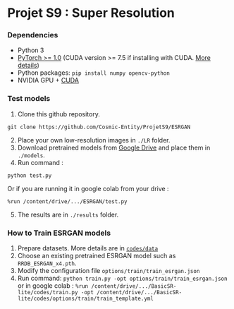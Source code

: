 # Projet S9 : Super Resolution

### Dependencies
- Python 3
- [PyTorch >= 1.0](https://pytorch.org/) (CUDA version >= 7.5 if installing with CUDA. [More details](https://pytorch.org/get-started/previous-versions/))
- Python packages:  `pip install numpy opencv-python`
- NVIDIA GPU + [CUDA](https://developer.nvidia.com/cuda-downloads)


### Test models
1. Clone this github repository.
```
git clone https://github.com/Cosmic-Entity/ProjetS9/ESRGAN
```
2. Place your own low-resolution images in `./LR` folder.
3. Download pretrained models from [Google Drive](https://drive.google.com/drive/u/0/folders/17VYV_SoZZesU6mbxz2dMAIccSSlqLecY) and place them in `./models`.
4. Run command :
```
python test.py
```
   Or if you are running it in google colab from your drive :
```
%run /content/drive/.../ESRGAN/test.py
```
5. The results are in `./results` folder.

### How to Train ESRGAN models

1. Prepare datasets. More details are in [`codes/data`](https://github.com/Cosmic-Entity/ProjetS9/blob/main/ESRGAN/Training/BasicSR-lite/codes/data)
1. Choose an existing pretrained ESRGAN model such as `RRDB_ESRGAN_x4.pth`.
1. Modify the configuration file  `options/train/train_esrgan.json`
1. Run command: `python train.py -opt options/train/train_esrgan.json` or in google colab : `%run /content/drive/.../BasicSR-lite/codes/train.py -opt /content/drive/.../BasicSR-lite/codes/options/train/train_template.yml`

